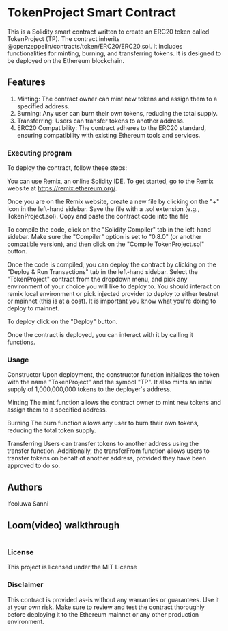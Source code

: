 # TokenProject Smart Contract

This is a Solidity smart contract written to create an ERC20 token called TokenProject (TP). The contract inherits @openzeppelin/contracts/token/ERC20/ERC20.sol. It includes functionalities for minting, burning, and transferring tokens. It is designed to be deployed on the Ethereum blockchain.


## Features

1. Minting: The contract owner can mint new tokens and assign them to a specified address.
2. Burning: Any user can burn their own tokens, reducing the total supply.
3. Transferring: Users can transfer tokens to another address.
4. ERC20 Compatibility: The contract adheres to the ERC20 standard, ensuring compatibility with existing Ethereum tools and services.


### Executing program

To deploy the contract, follow these steps:

You can use Remix, an online Solidity IDE. To get started, go to the Remix website at https://remix.ethereum.org/.

Once you are on the Remix website, create a new file by clicking on the "+" icon in the left-hand sidebar. Save the file with a .sol extension (e.g., TokenProject.sol). Copy and paste the contract code into the file



To compile the code, click on the "Solidity Compiler" tab in the left-hand sidebar. Make sure the "Compiler" option is set to "0.8.0" (or another compatible version), and then click on the "Compile TokenProject.sol" button.

Once the code is compiled, you can deploy the contract by clicking on the "Deploy & Run Transactions" tab in the left-hand sidebar. Select the "TokenProject" contract from the dropdown menu, and pick any environment of your choice you will like to deploy to.
You should interact on remix local environment or pick injected provider to deploy to either testnet or mainnet (this is at a cost). It is important you know what you're doing to deploy to mainnet.

To deploy click on the "Deploy" button.

Once the contract is deployed, you can interact with it by calling it functions.


### Usage

Constructor
Upon deployment, the constructor function initializes the token with the name "TokenProject" and the symbol "TP". It also mints an initial supply of 1,000,000,000 tokens to the deployer's address.

Minting
The mint function allows the contract owner to mint new tokens and assign them to a specified address.

Burning
The burn function allows any user to burn their own tokens, reducing the total token supply.

Transferring
Users can transfer tokens to another address using the transfer function. Additionally, the transferFrom function allows users to transfer tokens on behalf of another address, provided they have been approved to do so.


## Authors
Ifeoluwa Sanni


## Loom(video) walkthrough
```bash

```

### License
This project is licensed under the MIT License


### Disclaimer

This contract is provided as-is without any warranties or guarantees. Use it at your own risk. Make sure to review and test the contract thoroughly before deploying it to the Ethereum mainnet or any other production environment.